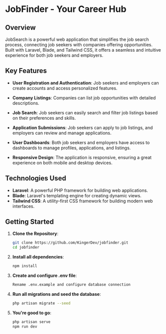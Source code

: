 # JobFinder - Your Career Hub

## Overview
JobSearch is a powerful web application that simplifies the job search process, connecting job seekers with companies offering opportunities. Built with Laravel, Blade, and Tailwind CSS, it offers a seamless and intuitive experience for both job seekers and employers.

## Key Features
- **User Registration and Authentication**: Job seekers and employers can create accounts and access personalized features.

- **Company Listings**: Companies can list job opportunities with detailed descriptions.

- **Job Search**: Job seekers can easily search and filter job listings based on their preferences and skills.

- **Application Submissions**: Job seekers can apply to job listings, and employers can review and manage applications.

- **User Dashboards**: Both job seekers and employers have access to dashboards to manage profiles, applications, and listings.

- **Responsive Design**: The application is responsive, ensuring a great experience on both mobile and desktop devices.

## Technologies Used
- **Laravel**: A powerful PHP framework for building web applications.
- **Blade**: Laravel's templating engine for creating dynamic views.
- **Tailwind CSS**: A utility-first CSS framework for building modern web interfaces.

## Getting Started
1. **Clone the Repository**:
   ```bash
   git clone https://github.com/KingerDev/jobfinder.git
   cd jobfinder
2. **Install all dependencies**:
   ```bash
   npm install
3. **Create and configure .env file**:
   ```bash
   Rename .env.example and configure database connection
3. **Run all migrations and seed the database**:
   ```bash
   php artisan migrate --seed
3. **You're good to go**:
   ```bash
   php artisan serve
   npm run dev
